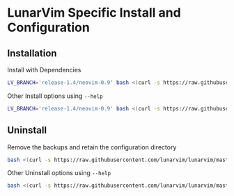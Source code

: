 # LunarVim Specific Install and Configuration

## Installation

Install with Dependencies

```bash
LV_BRANCH='release-1.4/neovim-0.9' bash <(curl -s https://raw.githubusercontent.com/LunarVim/LunarVim/release-1.4/neovim-0.9/utils/installer/install.sh) --yes --install-dependencies
```

Other Install options using `--help`

```bash
LV_BRANCH='release-1.4/neovim-0.9' bash <(curl -s https://raw.githubusercontent.com/LunarVim/LunarVim/release-1.4/neovim-0.9/utils/installer/install.sh) --help
```

## Uninstall

Remove the backups and retain the configuration directory

```bash
bash <(curl -s https://raw.githubusercontent.com/lunarvim/lunarvim/master/utils/installer/uninstall.sh) --remove-backups
```

Other Uninstall options using `--help`

```bash
bash <(curl -s https://raw.githubusercontent.com/lunarvim/lunarvim/master/utils/installer/uninstall.sh) --help
```
